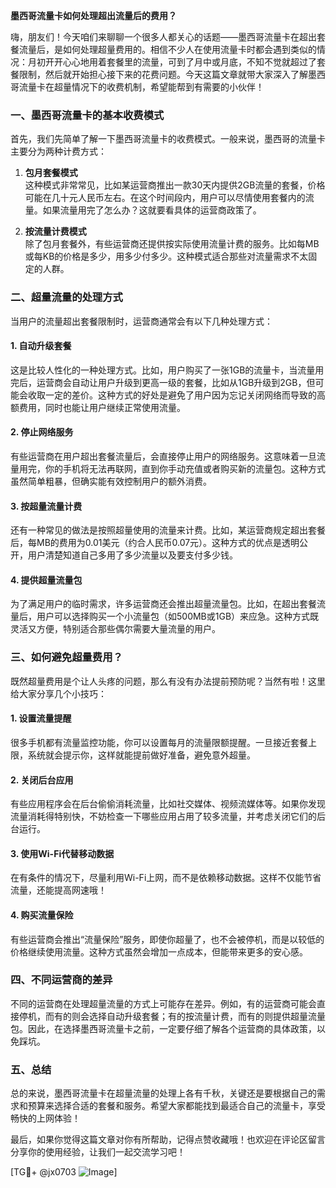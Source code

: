 **墨西哥流量卡如何处理超出流量后的费用？**

嗨，朋友们！今天咱们来聊聊一个很多人都关心的话题——墨西哥流量卡在超出套餐流量后，是如何处理超量费用的。相信不少人在使用流量卡时都会遇到类似的情况：月初开开心心地用着套餐里的流量，可到了月中或月底，不知不觉就超过了套餐限制，然后就开始担心接下来的花费问题。今天这篇文章就带大家深入了解墨西哥流量卡在超量情况下的收费机制，希望能帮到有需要的小伙伴！

### **一、墨西哥流量卡的基本收费模式**
首先，我们先简单了解一下墨西哥流量卡的收费模式。一般来说，墨西哥的流量卡主要分为两种计费方式：

1. **包月套餐模式**  
   这种模式非常常见，比如某运营商推出一款30天内提供2GB流量的套餐，价格可能在几十元人民币左右。在这个时间段内，用户可以尽情使用套餐内的流量。如果流量用完了怎么办？这就要看具体的运营商政策了。

2. **按流量计费模式**  
   除了包月套餐外，有些运营商还提供按实际使用流量计费的服务。比如每MB或每KB的价格是多少，用多少付多少。这种模式适合那些对流量需求不太固定的人群。

### **二、超量流量的处理方式**
当用户的流量超出套餐限制时，运营商通常会有以下几种处理方式：

#### **1. 自动升级套餐**
这是比较人性化的一种处理方式。比如，用户购买了一张1GB的流量卡，当流量用完后，运营商会自动让用户升级到更高一级的套餐，比如从1GB升级到2GB，但可能会收取一定的差价。这种方式的好处是避免了用户因为忘记关闭网络而导致的高额费用，同时也能让用户继续正常使用流量。

#### **2. 停止网络服务**
有些运营商在用户超出套餐流量后，会直接停止用户的网络服务。这意味着一旦流量用完，你的手机将无法再联网，直到你手动充值或者购买新的流量包。这种方式虽然简单粗暴，但确实能有效控制用户的额外消费。

#### **3. 按超量流量计费**
还有一种常见的做法是按照超量使用的流量来计费。比如，某运营商规定超出套餐后，每MB的费用为0.01美元（约合人民币0.07元）。这种方式的优点是透明公开，用户清楚知道自己多用了多少流量以及要支付多少钱。

#### **4. 提供超量流量包**
为了满足用户的临时需求，许多运营商还会推出超量流量包。比如，在超出套餐流量后，用户可以选择购买一个小流量包（如500MB或1GB）来应急。这种方式既灵活又方便，特别适合那些偶尔需要大量流量的用户。

### **三、如何避免超量费用？**
既然超量费用是个让人头疼的问题，那么有没有办法提前预防呢？当然有啦！这里给大家分享几个小技巧：

#### **1. 设置流量提醒**
很多手机都有流量监控功能，你可以设置每月的流量限额提醒。一旦接近套餐上限，系统就会提示你，这样就能提前做好准备，避免意外超量。

#### **2. 关闭后台应用**
有些应用程序会在后台偷偷消耗流量，比如社交媒体、视频流媒体等。如果你发现流量消耗得特别快，不妨检查一下哪些应用占用了较多流量，并考虑关闭它们的后台运行。

#### **3. 使用Wi-Fi代替移动数据**
在有条件的情况下，尽量利用Wi-Fi上网，而不是依赖移动数据。这样不仅能节省流量，还能提高网速哦！

#### **4. 购买流量保险**
有些运营商会推出“流量保险”服务，即使你超量了，也不会被停机，而是以较低的价格继续使用流量。这种方式虽然会增加一点成本，但能带来更多的安心感。

### **四、不同运营商的差异**
不同的运营商在处理超量流量的方式上可能存在差异。例如，有的运营商可能会直接停机，而有的则会选择自动升级套餐；有的按流量计费，而有的则提供超量流量包。因此，在选择墨西哥流量卡之前，一定要仔细了解各个运营商的具体政策，以免踩坑。

### **五、总结**
总的来说，墨西哥流量卡在超量流量的处理上各有千秋，关键还是要根据自己的需求和预算来选择合适的套餐和服务。希望大家都能找到最适合自己的流量卡，享受畅快的上网体验！

最后，如果你觉得这篇文章对你有所帮助，记得点赞收藏哦！也欢迎在评论区留言分享你的使用经验，让我们一起交流学习吧！

[TG💪+ @jx0703 ![Image](https://github.com/user-attachments/assets/dbca1d08-cadb-493c-b0ec-ad6f7a83f270)]